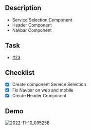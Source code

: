 ## Description

- Service Selection Component
- Header Component
- Navbar Component

## Task

- [#23](https://trello.com/c/EGu8s3h1/23-reservice-selection)

## Checklist

- [x] Create component Service Selection
- [x] Fix Navbar on web and mobile
- [x] Create Header Component

## Demo
![2022-11-10_095258](https://user-images.githubusercontent.com/17571366/200989187-89d4b050-7014-4e22-802d-b34078e1b8f4.png)

